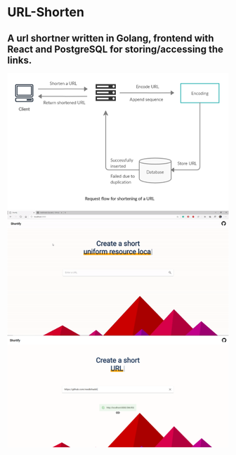 ﻿ # URL-Shorten

## A url shortner written in Golang, frontend with React and PostgreSQL for storing/accessing the links.

![Request URL](https://github.com/reedkihaddi/URL-Shorten/blob/master/src/request_url.png)
![showCaseGIF](https://github.com/reedkihaddi/URL-Shorten/blob/master/src/showCaseGIF.gif)
![showCase](https://github.com/reedkihaddi/URL-Shorten/blob/master/src/showcase.png)

